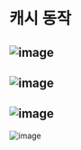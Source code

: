 # 캐시 동작
![image](https://user-images.githubusercontent.com/59104703/167584855-98027b82-83d1-4529-a286-5b0863e72ff0.png)
---
![image](https://user-images.githubusercontent.com/59104703/167584898-7c3671ea-033a-4fb4-9f25-cf76cbd17d37.png)
---
![image](https://user-images.githubusercontent.com/59104703/167584924-3510c648-382c-44a5-ba69-39222f1214b3.png)
---
![image](https://user-images.githubusercontent.com/59104703/167584953-11572f47-432f-4062-a4d5-0fa0bf239379.png)
